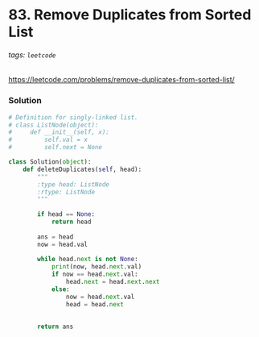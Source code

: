 # 83. Remove Duplicates from Sorted List
###### tags: `leetcode`
https://leetcode.com/problems/remove-duplicates-from-sorted-list/
### Solution

```python
# Definition for singly-linked list.
# class ListNode(object):
#     def __init__(self, x):
#         self.val = x
#         self.next = None

class Solution(object):
    def deleteDuplicates(self, head):
        """
        :type head: ListNode
        :rtype: ListNode
        """
        
        if head == None:
            return head
        
        ans = head
        now = head.val
        
        while head.next is not None:
            print(now, head.next.val)
            if now == head.next.val:
                head.next = head.next.next
            else:
                now = head.next.val
                head = head.next
                
                
        return ans
```